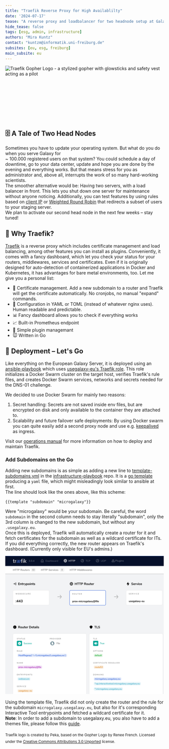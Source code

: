 ```yaml
---
title: "Traefik Reverse Proxy for High Availablilty"
date: '2024-07-17'
tease: "A reverse proxy and loadbalancer for two headnode setup at Galaxy Europe"
hide_tease: false
tags: [esg, admin, infrastructure]
authors: "Mira Kuntz"
contact: "kuntzm@informatik.uni-freiburg.de"
subsites: [eu, esg, freiburg]
main_subsite: eu
---
```

<img src=https://upload.wikimedia.org/wikipedia/commons/1/1b/Traefik.logo.png alt="Traefik Gopher Logo - a stylized gopher with glowsticks and safety vest acting as a pilot" height="200" style="float:right" />

## 🗄️ A Tale of Two Head Nodes
Sometimes you have to update your operating system. But what do you do when you serve Galaxy for  
~ 100.000 registered users on that system? You could schedule a day of downtime, go to your data center, update and hope you are done by the evening and everything works.
But that means stress for you as administrator and, above all, interrupts the work of so many hard-working scientists.  
The smoother alternative would be: Having two servers, with a load balancer in front. This lets you shut down one server for maintenance without anyone noticing. 
Additionally, you can test features by using rules based on [client IP](https://doc.traefik.io/traefik/routing/routers/#clientip) or 
[Weighted Round Robin](https://doc.traefik.io/traefik/routing/services/#weighted-round-robin) that redirects a subset of users to your staging server.  
We plan to activate our second head node in the next few weeks – stay tuned!

## 🤷 Why Traefik?
[Traefik](https://doc.traefik.io/traefik/v3.0/) is a reverse proxy which includes certificate management and load balancing, among other features you can install as plugins. Conveniently, it comes with a fancy dashboard, which let you check your status for your routers, middlewares, services and certificates.
Even if it is originally designed for auto-detection of containerized applications in Docker and Kubernetes, it has advantages for bare metal environments, too. Let me give you a personal list:  
- 📜 Certificate management. Add a new subdomain to a router and Traefik will get the certificate automatically. No cronjobs, no manual "expand" commands.  
- 📝 Configuration in YAML or TOML (instead of whatever nginx uses). Human readable and predictable.
- 📊 Fancy dashboard allows you to check if everything works
- 📈 Built-in Prometheus endpoint
- 🧩 Simple plugin managemant
- 🐭 Written in Go

## 🚀 Deployment – Let's Go
Like everything on the European Galaxy Server, it is deployed using an [ansible-playbook](https://github.com/usegalaxy-eu/infrastructure-playbook/blob/master/traefik-proxy.yml)
which uses [usegalaxy-eu's Traefik role](https://github.com/usegalaxy-eu/ansible-Traefik). This role initializes a Docker Swarm cluster on the target host, verifies Traefik's rule files,
and creates Docker Swarm services, networks and secrets needed for the DNS-01 challenge.

We decided to use Docker Swarm for mainly two reasons:
1. Secret handling: Secrets are not saved inside env files, but are encrypted on disk and only available to the container they are attached to.
2. Scalability and future failover safe deployments: By using Docker swarm you can quite easily add a second proxy node and use e.g. [keepalived](https://www.keepalived.org/) as ingress.

Visit our [operations manual](https://usegalaxy-eu.github.io/operations/traefik.html) for more information on how to deploy and maintain Traefik.

### Add Subdomains on the Go
Adding new subdomains is as simple as adding a new line to [template-subdomains.yml](https://github.com/usegalaxy-eu/infrastructure-playbook/blob/master/files/traefik/rules/template-subdomains.yml) in the [infrastructure-playbook](https://github.com/usegalaxy-eu/infrastructure-playbook) repo. It is a [go template](https://blog.gopheracademy.com/advent-2017/using-go-templates/) producing a `yaml` file, which might misleadingly look similar to ansible at first.  
The line should look like the ones above, like this scheme:
```
{{template "subdomain" "microgalaxy"}}
```
Were "microgalaxy" would be your subdomain.  Be careful, the word `subdomain` in the second column needs to stay literally "subdomain", only the 3rd column is changed to the new subdomain,
but without any `.usegalaxy.eu`.  
Once this is deployed, Traefik will automatically create a router for it and fetch certificates for the subdomain as well as a wildcard certificate for ITs.  
If you did everything correctly, the new router appears on Traefik's dashboard. (Currently only visible for EU's admins.)  

<img src="dashboard.png" alt="traefik dashboard showing that the router appeared" hight="300" />


Using the template file, Traefik did not only create the router and the rule for the subdomain `microgalaxy.usegalaxy.eu`, but
also for it's corresponding Interactive Tool entrypoints and fetched a wildcard certificate for it.  
**Note**: In order to add a subdomain to usegalaxy.eu, you also have to add a themes file, please follow this [guide](https://github.com/usegalaxy-eu/operations/blob/main/subdomains.md#galaxy-configuration).

<sub> Traefik logo is created by Peka, based on the Gopher Logo by Renee French. Licensed under the [Creative Commons Attributions 3.0 Unported](https://creativecommons.org/licenses/by/3.0/deed.en) license. </sub>
